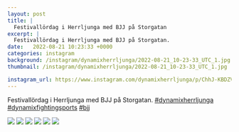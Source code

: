 ```yaml
---
layout: post
title: |
  Festivallördag i Herrljunga med BJJ på Storgatan
excerpt: |
  Festivallördag i Herrljunga med BJJ på Storgatan.   
date:   2022-08-21 10:23:33 +0000
categories: instagram
background: /instagram/dynamixherrljunga/2022-08-21_10-23-33_UTC_1.jpg
thumbnail: /instagram/dynamixherrljunga/2022-08-21_10-23-33_UTC_1.jpg

instagram_url: https://www.instagram.com/dynamixherrljunga/p/ChhJ-KBDZVG
---
```

Festivallördag i Herrljunga med BJJ på Storgatan. [#dynamixherrljunga](https://www.instagram.com/explore/tags/dynamixherrljunga/) [#dynamixfightingsports](https://www.instagram.com/explore/tags/dynamixfightingsports/) [#bjj](https://www.instagram.com/explore/tags/bjj/)



<img src='/www-dynamix-herrljunga/instagram/dynamixherrljunga/2022-08-21_10-23-33_UTC_1.jpg' class='img-fluid' />


<img src='/www-dynamix-herrljunga/instagram/dynamixherrljunga/2022-08-21_10-23-33_UTC_2.jpg' class='img-fluid' />


<img src='/www-dynamix-herrljunga/instagram/dynamixherrljunga/2022-08-21_10-23-33_UTC_3.jpg' class='img-fluid' />


<img src='/www-dynamix-herrljunga/instagram/dynamixherrljunga/2022-08-21_10-23-33_UTC_4.jpg' class='img-fluid' />


<img src='/www-dynamix-herrljunga/instagram/dynamixherrljunga/2022-08-21_10-23-33_UTC_5.jpg' class='img-fluid' />


<img src='/www-dynamix-herrljunga/instagram/dynamixherrljunga/2022-08-21_10-23-33_UTC_6.jpg' class='img-fluid' />
